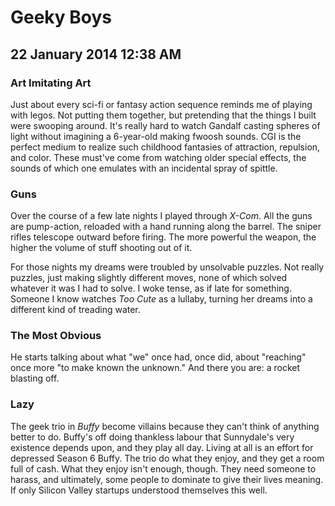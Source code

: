 # Geeky Boys
## 22 January 2014 12:38 AM


### Art Imitating Art

Just about every sci-fi or fantasy action sequence reminds me of playing with legos. Not putting them together, but pretending that the things I built were swooping around. It's really hard to watch Gandalf casting spheres of light without imagining a 6-year-old making fwoosh sounds. CGI is the perfect medium to realize such childhood fantasies of attraction, repulsion, and color. These must've come from watching older special effects, the sounds of which one emulates with an incidental spray of spittle.

### Guns

Over the course of a few late nights I played through *X-Com*. All the guns are pump-action, reloaded with a hand running along the barrel. The sniper rifles telescope outward before firing. The more powerful the weapon, the higher the volume of stuff shooting out of it.

For those nights my dreams were troubled by unsolvable puzzles. Not really puzzles, just making slightly different moves, none of which solved whatever it was I had to solve. I woke tense, as if late for something. Someone I know watches *Too Cute* as a lullaby, turning her dreams into a different kind of treading water.

### The Most Obvious

He starts talking about what "we" once had, once did, about "reaching" once more "to make known the unknown." And there you are: a rocket blasting off.

### Lazy

The geek trio in *Buffy* become villains because they can't think of anything better to do. Buffy's off doing thankless labour that Sunnydale's very existence depends upon, and they play all day. Living at all is an effort for depressed Season 6 Buffy. The trio do what they enjoy, and they get a room full of cash. What they enjoy isn't enough, though. They need someone to harass, and ultimately, some people to dominate to give their lives meaning. If only Silicon Valley startups understood themselves this well.